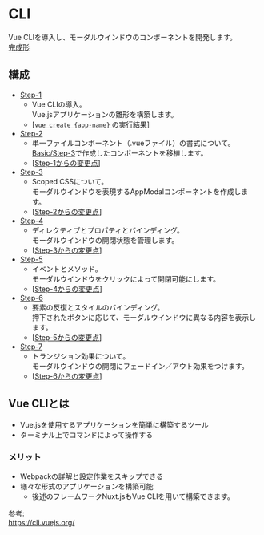 # CLI  
Vue CLIを導入し、モーダルウインドウのコンポーネントを開発します。  
[完成形](https://vue-introduction-cli.netlify.com)

## 構成
* [Step-1](./step-1)  
    * Vue CLIの導入。  
      Vue.jsアプリケーションの雛形を構築します。  
    * [[`vue create {app-name}` の実行結果](https://github.com/dsktschy/vue-introduction/commit/d78cf8d#diff-7d36e1b?diff=split)]  
* [Step-2](./step-2)  
    * 単一ファイルコンポーネント（.vueファイル）の書式について。  
      [Basic/Step-3](../basic/step-3)で作成したコンポーネントを移植します。  
    * [[Step-1からの変更点](https://github.com/dsktschy/vue-introduction/commit/64563f7#diff-7d36e1b?diff=split)]  
* [Step-3](./step-3)  
    * Scoped CSSについて。  
      モーダルウインドウを表現するAppModalコンポーネントを作成します。  
    * [[Step-2からの変更点](https://github.com/dsktschy/vue-introduction/commit/f7cf29d#diff-7d36e1b?diff=split)]  
* [Step-4](./step-4)  
    * ディレクティブとプロパティとバインディング。  
      モーダルウインドウの開閉状態を管理します。  
    * [[Step-3からの変更点](https://github.com/dsktschy/vue-introduction/commit/589fed4#diff-7d36e1b?diff=split)]  
* [Step-5](./step-5)  
    * イベントとメソッド。  
      モーダルウインドウをクリックによって開閉可能にします。  
    * [[Step-4からの変更点](https://github.com/dsktschy/vue-introduction/commit/bc564cc#diff-7d36e1b?diff=split)]  
* [Step-6](./step-6)  
    * 要素の反復とスタイルのバインディング。  
      押下されたボタンに応じて、モーダルウインドウに異なる内容を表示します。  
    * [[Step-5からの変更点](https://github.com/dsktschy/vue-introduction/commit/e418c1b#diff-7d36e1b?diff=split)]  
* [Step-7](./step-7)  
    * トランジション効果について。  
      モーダルウインドウの開閉にフェードイン／アウト効果をつけます。  
    * [[Step-6からの変更点](https://github.com/dsktschy/vue-introduction/commit/50e4f67#diff-7d36e1b?diff=split)]  

## Vue CLIとは
* Vue.jsを使用するアプリケーションを簡単に構築するツール
* ターミナル上でコマンドによって操作する

### メリット
* Webpackの詳解と設定作業をスキップできる
* 様々な形式のアプリケーションを構築可能
  * 後述のフレームワークNuxt.jsもVue CLIを用いて構築できます。

参考:  
https://cli.vuejs.org/
